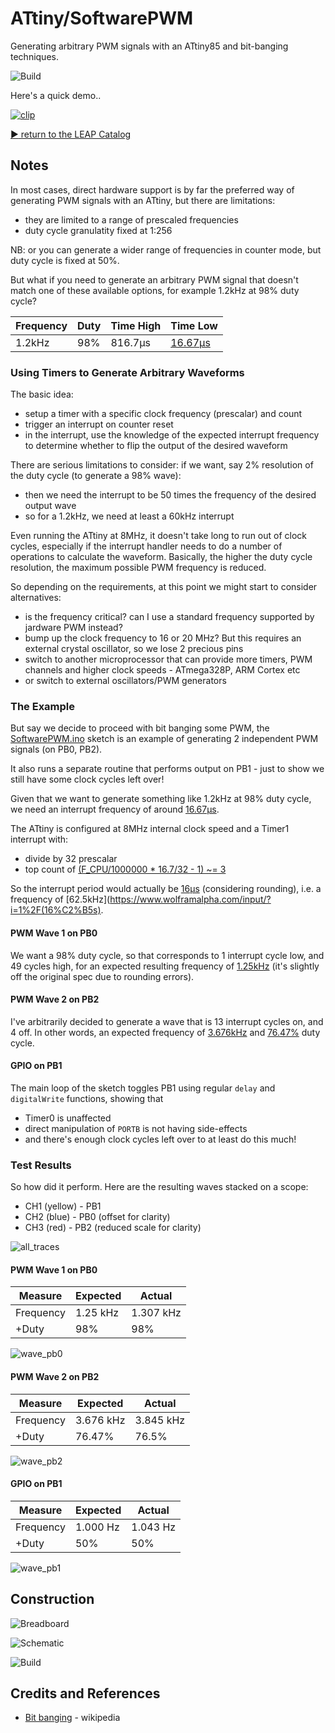 # ATtiny/SoftwarePWM

Generating arbitrary PWM signals with an ATtiny85 and bit-banging techniques.

![Build](./assets/SoftwarePWM_build.jpg?raw=true)

Here's a quick demo..

[![clip](http://img.youtube.com/vi/video_id/0.jpg)](http://www.youtube.com/watch?v=video_id)

[:arrow_forward: return to the LEAP Catalog](https://leap.tardate.com)

## Notes

In most cases, direct hardware support is by far the preferred way of generating PWM signals with an ATtiny, but
there are limitations:

* they are limited to a range of prescaled frequencies
* duty cycle granulatity fixed at 1:256

NB: or you can generate a wider range of frequencies in counter mode, but duty cycle is fixed at 50%.

But what if you need to generate an arbitrary PWM signal that doesn't match one of these available options,
for example 1.2kHz at 98% duty cycle?

| Frequency | Duty | Time High | Time Low |
|-----------|------|-----------|----------|
| 1.2kHz    | 98%  |   816.7µs | [16.67µs](https://www.wolframalpha.com/input/?i=1%2F1.2kHz*0.02) |


### Using Timers to Generate Arbitrary Waveforms

The basic idea:

* setup a timer with a specific clock frequency (prescalar) and count
* trigger an interrupt on counter reset
* in the interrupt, use the knowledge of the expected interrupt frequency to determine whether to flip the output of the desired waveform


There are serious limitations to consider: if we want, say 2% resolution of the duty cycle (to generate a 98% wave):

* then we need the interrupt to be 50 times the frequency of the desired output wave
* so for a 1.2kHz, we need at least a 60kHz interrupt

Even running the ATtiny at 8MHz, it doesn't take long to run out of clock cycles, especially if the interrupt handler needs to do a number of operations to calculate the waveform.
Basically, the higher the duty cycle resolution, the maximum possible PWM frequency is reduced.

So depending on the requirements, at this point we might start to consider alternatives:

* is the frequency critical? can I use a standard frequency supported by jardware PWM instead?
* bump up the clock frequency to 16 or 20 MHz? But this requires an external crystal oscillator, so we lose 2 precious pins
* switch to another microprocessor that can provide more timers, PWM channels and higher clock speeds - ATmega328P, ARM Cortex etc
* or switch to external oscillators/PWM generators


### The Example

But say we decide to proceed with bit banging some PWM,
the [SoftwarePWM.ino](./SoftwarePWM.ino) sketch is an example of generating 2 independent PWM signals (on PB0, PB2).

It also runs a separate routine that performs output on PB1 - just to show we still have some clock cycles left over!

Given that we want to generate something like 1.2kHz at 98% duty cycle, we need an interrupt frequency of around
[16.67µs](https://www.wolframalpha.com/input/?i=1%2F1.2kHz*0.02).

The ATtiny is configured at 8MHz internal clock speed and a Timer1 interrupt with:

* divide by 32 prescalar
* top count of [(F_CPU/1000000 * 16.7/32 - 1) ~= 3](https://www.wolframalpha.com/input/?i=8MHz+*+16.7%C2%B5s+%2F+32+-+1)

So the interrupt period would actually be [16µs](https://www.wolframalpha.com/input/?i=1%2F(8MHz%2F32)+*+4) (considering rounding),
i.e. a frequency of [62.5kHz](https://www.wolframalpha.com/input/?i=1%2F(16%C2%B5s).


#### PWM Wave 1 on PB0

We want a 98% duty cycle, so that corresponds to 1 interrupt cycle low, and 49 cycles high,
for an expected resulting frequency of [1.25kHz](https://www.wolframalpha.com/input/?i=62.5kHz+%2F+50)
(it's slightly off the original spec due to rounding errors).


#### PWM Wave 2 on PB2

I've arbitrarily decided to generate a wave that is 13 interrupt cycles on, and 4 off.
In other words, an expected frequency of
[3.676kHz](https://www.wolframalpha.com/input/?i=62.5kHz+%2F+(13+%2B+4))
and [76.47%](https://www.wolframalpha.com/input/?i=13+%2F+(13+%2B+4)) duty cycle.


#### GPIO on PB1

The main loop of the sketch toggles PB1 using regular `delay` and `digitalWrite` functions,
showing that

* Timer0 is unaffected
* direct manipulation of `PORTB` is not having side-effects
* and there's enough clock cycles left over to at least do this much!


### Test Results

So how did it perform. Here are the resulting waves stacked on a scope:

* CH1 (yellow) - PB1
* CH2 (blue) - PB0 (offset for clarity)
* CH3 (red) - PB2 (reduced scale for clarity)

![all_traces](./assets/all_traces.gif?raw=true)


#### PWM Wave 1 on PB0

| Measure   | Expected | Actual    |
|-----------|----------|-----------|
| Frequency | 1.25 kHz | 1.307 kHz |
| +Duty     | 98%      | 98%       |

![wave_pb0](./assets/wave_pb0.gif?raw=true)


#### PWM Wave 2 on PB2

| Measure   | Expected | Actual    |
|-----------|----------|-----------|
| Frequency | 3.676 kHz| 3.845 kHz |
| +Duty     | 76.47%   | 76.5%     |


![wave_pb2](./assets/wave_pb2.gif?raw=true)


#### GPIO on PB1

| Measure   | Expected | Actual    |
|-----------|----------|-----------|
| Frequency | 1.000 Hz | 1.043 Hz  |
| +Duty     | 50%      | 50%       |

![wave_pb1](./assets/wave_pb1.gif?raw=true)


## Construction

![Breadboard](./assets/SoftwarePWM_bb.jpg?raw=true)

![Schematic](./assets/SoftwarePWM_schematic.jpg?raw=true)

![Build](./assets/SoftwarePWM_build.jpg?raw=true)

## Credits and References
* [Bit banging](https://en.wikipedia.org/wiki/Bit_banging) - wikipedia
